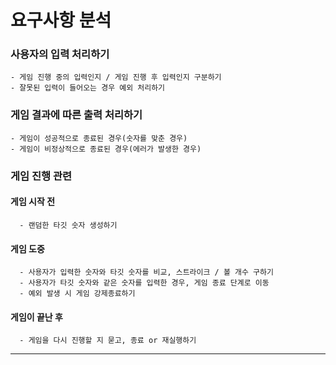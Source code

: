 # 요구사항 분석

### 사용자의 입력 처리하기
    - 게임 진행 중의 입력인지 / 게임 진행 후 입력인지 구분하기
    - 잘못된 입력이 들어오는 경우 예외 처리하기 

### 게임 결과에 따른 출력 처리하기
    - 게임이 성공적으로 종료된 경우(숫자를 맞춘 경우)
    - 게임이 비정상적으로 종료된 경우(에러가 발생한 경우)

  
### 게임 진행 관련
#### 게임 시작 전
      - 랜덤한 타깃 숫자 생성하기

#### 게임 도중
      - 사용자가 입력한 숫자와 타깃 숫자를 비교, 스트라이크 / 볼 개수 구하기
      - 사용자가 타깃 숫자와 같은 숫자를 입력한 경우, 게임 종료 단계로 이동
      - 예외 발생 시 게임 강제종료하기
  
#### 게임이 끝난 후
      - 게임을 다시 진행할 지 묻고, 종료 or 재실행하기
---

